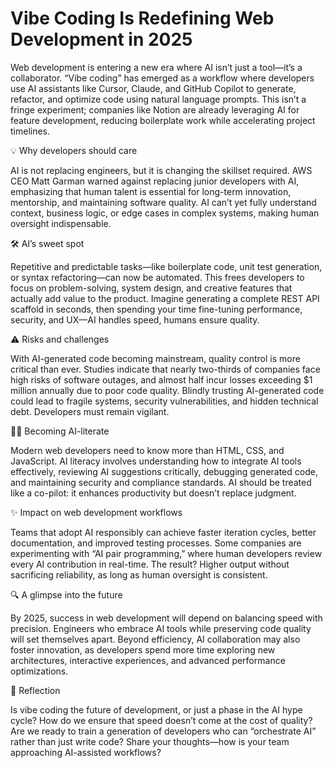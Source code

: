 # Vibe Coding Is Redefining Web Development in 2025


Web development is entering a new era where AI isn’t just a tool—it’s a collaborator. “Vibe coding” has emerged as a workflow where developers use AI assistants like Cursor, Claude, and GitHub Copilot to generate, refactor, and optimize code using natural language prompts. This isn’t a fringe experiment; companies like Notion are already leveraging AI for feature development, reducing boilerplate work while accelerating project timelines.




💡 Why developers should care




AI is not replacing engineers, but it is changing the skillset required. AWS CEO Matt Garman warned against replacing junior developers with AI, emphasizing that human talent is essential for long-term innovation, mentorship, and maintaining software quality. AI can’t yet fully understand context, business logic, or edge cases in complex systems, making human oversight indispensable.




🛠️ AI’s sweet spot




Repetitive and predictable tasks—like boilerplate code, unit test generation, or syntax refactoring—can now be automated. This frees developers to focus on problem-solving, system design, and creative features that actually add value to the product. Imagine generating a complete REST API scaffold in seconds, then spending your time fine-tuning performance, security, and UX—AI handles speed, humans ensure quality.




⚠️ Risks and challenges




With AI-generated code becoming mainstream, quality control is more critical than ever. Studies indicate that nearly two-thirds of companies face high risks of software outages, and almost half incur losses exceeding $1 million annually due to poor code quality. Blindly trusting AI-generated code could lead to fragile systems, security vulnerabilities, and hidden technical debt. Developers must remain vigilant.




👩‍💻 Becoming AI-literate




Modern web developers need to know more than HTML, CSS, and JavaScript. AI literacy involves understanding how to integrate AI tools effectively, reviewing AI suggestions critically, debugging generated code, and maintaining security and compliance standards. AI should be treated like a co-pilot: it enhances productivity but doesn’t replace judgment.




✨ Impact on web development workflows




Teams that adopt AI responsibly can achieve faster iteration cycles, better documentation, and improved testing processes. Some companies are experimenting with “AI pair programming,” where human developers review every AI contribution in real-time. The result? Higher output without sacrificing reliability, as long as human oversight is consistent.




🔍 A glimpse into the future




By 2025, success in web development will depend on balancing speed with precision. Engineers who embrace AI tools while preserving code quality will set themselves apart. Beyond efficiency, AI collaboration may also foster innovation, as developers spend more time exploring new architectures, interactive experiences, and advanced performance optimizations.




💬 Reflection




Is vibe coding the future of development, or just a phase in the AI hype cycle? How do we ensure that speed doesn’t come at the cost of quality? Are we ready to train a generation of developers who can “orchestrate AI” rather than just write code? Share your thoughts—how is your team approaching AI-assisted workflows?

